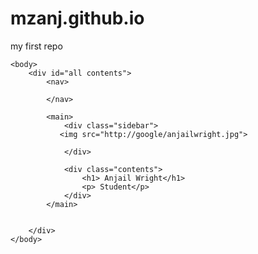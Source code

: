 # mzanj.github.io
my first repo
<!DOCTYPE html>
<html>
    <head>
        <title>Anajail's Website </title>
    </head>

    <body>
        <div id="all contents">
            <nav>
                
            </nav>
            
            <main>
                <div class="sidebar">
               <img src="http://google/anjailwright.jpg">
                
                </div>
                
                <div class="contents">
                    <h1> Anjail Wright</h1>
                    <p> Student</p>
                </div>
            </main>
            
            
        </div>
    </body>

</html>